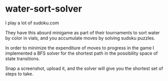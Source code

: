 # water-sort-solver

I play a lot of sudoku.com 

They have this absurd minigame as part of their tournaments to sort water by color in vials, and you accumulate moves by solving sudoku puzzles.

In order to minimize the expenditure of moves to progress in the game I implemented a BFS solver for the shortest path in the possibility space of state transitions.

Snap a screenshot, upload it, and the solver will give you the shortest set of steps to take. 
